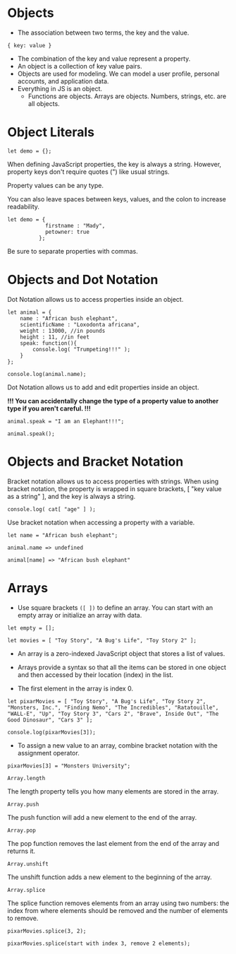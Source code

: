 # Objects

* The association between two terms, the key and the value.
```
{ key: value }
```
* The combination of the key and value represent a property.
* An object is a collection of key value pairs.
* Objects are used for modeling. We can model a user profile, personal accounts, and application data.
* Everything in JS is an object.
  * Functions are objects. Arrays are objects. Numbers, strings, etc. are all objects.

# Object Literals
```
let demo = {};
```
When defining JavaScript properties, the key is always a string. However, property keys don't require quotes (") like usual strings.

Property values can be any type.

You can also leave spaces between keys, values, and the colon to increase readability.
```
let demo = {
            firstname : "Mady",
            petowner: true
          };
```
Be sure to separate properties with commas.

# Objects and Dot Notation

Dot Notation allows us to access properties inside an object.
```
let animal = {
    name : "African bush elephant",
    scientificName : "Loxodonta africana",
    weight : 13000, //in pounds
    height : 11, //in feet
    speak: function(){
        console.log( "Trumpeting!!!" );
    }
};

console.log(animal.name);
```
Dot Notation allows us to add and edit properties inside an object.

**!!! You can accidentally change the type of a property value to another type if you aren't careful. !!!**
```
animal.speak = "I am an Elephant!!!";

animal.speak();
```
# Objects and Bracket Notation

Bracket notation allows us to access properties with strings. When using bracket notation, the property is wrapped in square brackets, [ "key value as a string" ], and the key is always a string.
```
console.log( cat[ "age" ] );
```
Use bracket notation when accessing a property with a variable.
```
let name = "African bush elephant";

animal.name => undefined

animal[name] => "African bush elephant"
```
# Arrays

* Use square brackets ```([ ])``` to define an array. You can start with an empty array or initialize an array with data.
```
let empty = [];

let movies = [ "Toy Story", "A Bug's Life", "Toy Story 2" ];
```
* An array is a zero-indexed JavaScript object that stores a list of values.

* Arrays provide a syntax so that all the items can be stored in one object and then accessed by their location (index) in the list.

* The first element in the array is index 0.
```
let pixarMovies = [ "Toy Story", "A Bug's Life", "Toy Story 2", "Monsters, Inc.", "Finding Nemo", "The Incredibles", "Ratatouille", "WALL-E", "Up", "Toy Story 3", "Cars 2", "Brave", Inside Out", "The Good Dinosaur", "Cars 3" ];

console.log(pixarMovies[3]);
```
* To assign a new value to an array, combine bracket notation with the assignment operator.
```
pixarMovies[3] = "Monsters University";
```
```Array.length```

The length property tells you how many elements are stored in the array.

```Array.push```

The push function will add a new element to the end of the array.

```Array.pop```

The pop function removes the last element from the end of the array and returns it.

```Array.unshift```

The unshift function adds a new element to the beginning of the array.

```Array.splice```

The splice function removes elements from an array using two numbers: the index from where elements should be removed and the number of elements to remove.
```
pixarMovies.splice(3, 2);

pixarMovies.splice(start with index 3, remove 2 elements);
```

